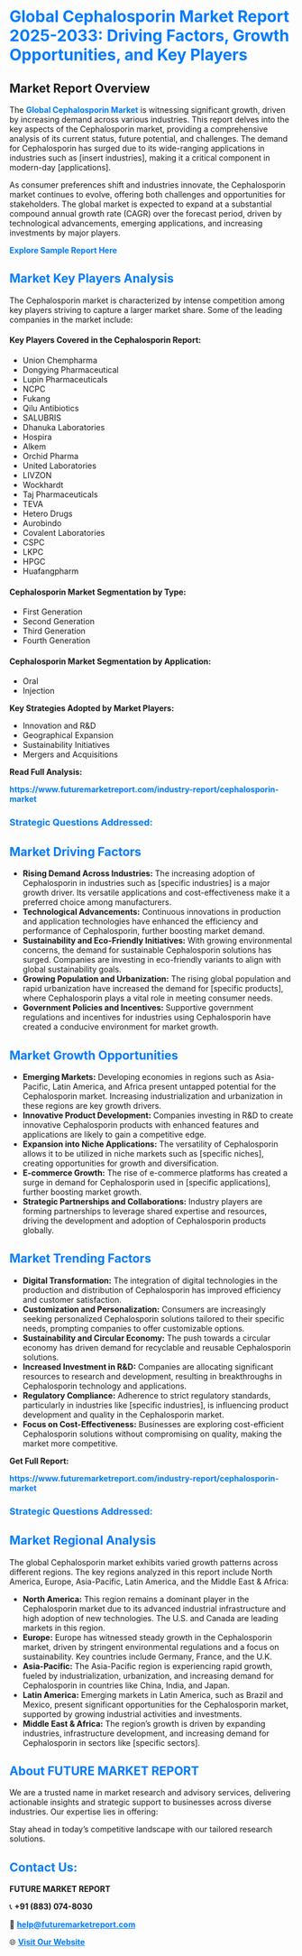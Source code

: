 <h1 style="color: #007BFF;">Global Cephalosporin Market Report 2025-2033: Driving Factors, Growth Opportunities, and Key Players</h1>

<section id="overview">
<h2>Market Report Overview</h2>
<p>The <a href="https://www.futuremarketreport.com/industry-report/cephalosporin-market" style="color: #007BFF; text-decoration: none;"><strong>Global Cephalosporin Market</strong></a> is witnessing significant growth, driven by increasing demand across various industries. This report delves into the key aspects of the Cephalosporin market, providing a comprehensive analysis of its current status, future potential, and challenges. The demand for Cephalosporin has surged due to its wide-ranging applications in industries such as [insert industries], making it a critical component in modern-day [applications].</p>
<p>As consumer preferences shift and industries innovate, the Cephalosporin market continues to evolve, offering both challenges and opportunities for stakeholders. The global market is expected to expand at a substantial compound annual growth rate (CAGR) over the forecast period, driven by technological advancements, emerging applications, and increasing investments by major players.</p>
</section>

<section id="overview">
<p><a href="https://www.futuremarketreport.com/request-sample/reportId=80013" style="color: #007BFF; text-decoration: none;"><strong>Explore Sample Report Here</strong></a></p>
</section>

<section id="key-players">
<h2 style="color: #007BFF;">Market Key Players Analysis</h2>
<p>The Cephalosporin market is characterized by intense competition among key players striving to capture a larger market share. Some of the leading companies in the market include:</p>
<h4>Key Players Covered in the Cephalosporin Report:</h4>
<ul><li>Union Chempharma</li><li>Dongying Pharmaceutical</li><li>Lupin Pharmaceuticals</li><li>NCPC</li><li>Fukang</li><li>Qilu Antibiotics</li><li>SALUBRIS</li><li>Dhanuka Laboratories</li><li>Hospira</li><li>Alkem</li><li>Orchid Pharma</li><li>United Laboratories</li><li>LIVZON</li><li>Wockhardt</li><li>Taj Pharmaceuticals</li><li>TEVA</li><li>Hetero Drugs</li><li>Aurobindo</li><li>Covalent Laboratories</li><li>CSPC</li><li>LKPC</li><li>HPGC</li><li>Huafangpharm</li></ul>
<h4>Cephalosporin Market Segmentation by Type:</h4>
<ul><li>First Generation</li><li>Second Generation</li><li>Third Generation</li><li>Fourth Generation</li></ul>

<h4>Cephalosporin Market Segmentation by Application:</h4>
<ul><li>Oral</li><li>Injection</li></ul>
<p><strong>Key Strategies Adopted by Market Players:</strong></p>
<ul>
<li>Innovation and R&D</li>
<li>Geographical Expansion</li>
<li>Sustainability Initiatives</li>
<li>Mergers and Acquisitions</li>
</ul>
</section>

<section>
<p><strong>Read Full Analysis: </strong></p><a href="https://www.futuremarketreport.com/industry-report/cephalosporin-market" style="color: #007BFF; text-decoration: none;"><strong>https://www.futuremarketreport.com/industry-report/cephalosporin-market</strong></a>
<h3 style="color: #007BFF;">Strategic Questions Addressed:</h3>
</section>

<section id="driving-factors">
<h2 style="color: #007BFF;">Market Driving Factors</h2>
<ul>
<li><strong>Rising Demand Across Industries:</strong> The increasing adoption of Cephalosporin in industries such as [specific industries] is a major growth driver. Its versatile applications and cost-effectiveness make it a preferred choice among manufacturers.</li>
<li><strong>Technological Advancements:</strong> Continuous innovations in production and application technologies have enhanced the efficiency and performance of Cephalosporin, further boosting market demand.</li>
<li><strong>Sustainability and Eco-Friendly Initiatives:</strong> With growing environmental concerns, the demand for sustainable Cephalosporin solutions has surged. Companies are investing in eco-friendly variants to align with global sustainability goals.</li>
<li><strong>Growing Population and Urbanization:</strong> The rising global population and rapid urbanization have increased the demand for [specific products], where Cephalosporin plays a vital role in meeting consumer needs.</li>
<li><strong>Government Policies and Incentives:</strong> Supportive government regulations and incentives for industries using Cephalosporin have created a conducive environment for market growth.</li>
</ul>
</section>

<section id="growth-opportunities">
<h2 style="color: #007BFF;">Market Growth Opportunities</h2>
<ul>
<li><strong>Emerging Markets:</strong> Developing economies in regions such as Asia-Pacific, Latin America, and Africa present untapped potential for the Cephalosporin market. Increasing industrialization and urbanization in these regions are key growth drivers.</li>
<li><strong>Innovative Product Development:</strong> Companies investing in R&D to create innovative Cephalosporin products with enhanced features and applications are likely to gain a competitive edge.</li>
<li><strong>Expansion into Niche Applications:</strong> The versatility of Cephalosporin allows it to be utilized in niche markets such as [specific niches], creating opportunities for growth and diversification.</li>
<li><strong>E-commerce Growth:</strong> The rise of e-commerce platforms has created a surge in demand for Cephalosporin used in [specific applications], further boosting market growth.</li>
<li><strong>Strategic Partnerships and Collaborations:</strong> Industry players are forming partnerships to leverage shared expertise and resources, driving the development and adoption of Cephalosporin products globally.</li>
</ul>
</section>

<section id="trending-factors">
<h2 style="color: #007BFF;">Market Trending Factors</h2>
<ul>
<li><strong>Digital Transformation:</strong> The integration of digital technologies in the production and distribution of Cephalosporin has improved efficiency and customer satisfaction.</li>
<li><strong>Customization and Personalization:</strong> Consumers are increasingly seeking personalized Cephalosporin solutions tailored to their specific needs, prompting companies to offer customizable options.</li>
<li><strong>Sustainability and Circular Economy:</strong> The push towards a circular economy has driven demand for recyclable and reusable Cephalosporin solutions.</li>
<li><strong>Increased Investment in R&D:</strong> Companies are allocating significant resources to research and development, resulting in breakthroughs in Cephalosporin technology and applications.</li>
<li><strong>Regulatory Compliance:</strong> Adherence to strict regulatory standards, particularly in industries like [specific industries], is influencing product development and quality in the Cephalosporin market.</li>
<li><strong>Focus on Cost-Effectiveness:</strong> Businesses are exploring cost-efficient Cephalosporin solutions without compromising on quality, making the market more competitive.</li>
</ul>
</section>

<section>
<p><strong>Get Full Report: </strong></p><a href="https://www.futuremarketreport.com/industry-report/cephalosporin-market" style="color: #007BFF; text-decoration: none;"><strong>https://www.futuremarketreport.com/industry-report/cephalosporin-market</strong></a>
<h3 style="color: #007BFF;">Strategic Questions Addressed:</h3>
</section>


<section id="regional-analysis">
<h2 style="color: #007BFF;">Market Regional Analysis</h2>
<p>The global Cephalosporin market exhibits varied growth patterns across different regions. The key regions analyzed in this report include North America, Europe, Asia-Pacific, Latin America, and the Middle East & Africa:</p>
<ul>
<li><strong>North America:</strong> This region remains a dominant player in the Cephalosporin market due to its advanced industrial infrastructure and high adoption of new technologies. The U.S. and Canada are leading markets in this region.</li>
<li><strong>Europe:</strong> Europe has witnessed steady growth in the Cephalosporin market, driven by stringent environmental regulations and a focus on sustainability. Key countries include Germany, France, and the U.K.</li>
<li><strong>Asia-Pacific:</strong> The Asia-Pacific region is experiencing rapid growth, fueled by industrialization, urbanization, and increasing demand for Cephalosporin in countries like China, India, and Japan.</li>
<li><strong>Latin America:</strong> Emerging markets in Latin America, such as Brazil and Mexico, present significant opportunities for the Cephalosporin market, supported by growing industrial activities and investments.</li>
<li><strong>Middle East & Africa:</strong> The region’s growth is driven by expanding industries, infrastructure development, and increasing demand for Cephalosporin in sectors like [specific sectors].</li>
</ul>
</section>

<footer>
<h2 style="color: #007BFF;">About FUTURE MARKET REPORT</h2>
<p>We are a trusted name in market research and advisory services, delivering actionable insights and strategic support to businesses across diverse industries. Our expertise lies in offering:</p>

<p>Stay ahead in today’s competitive landscape with our tailored research solutions.</p>

<h2 style="color: #007BFF;">Contact Us:</h2>
<p><strong>FUTURE MARKET REPORT</strong></p>
<p>📞 <strong>+91 (883) 074-8030</strong></p>
<p>📧 <strong><a href="mailto:help@futuremarketreport.com" style="color: #007BFF;">help@futuremarketreport.com</a></strong></p>
<p>🌐 <strong><a href="https://www.futuremarketreport.com/" style="color: #007BFF;">Visit Our Website</a></strong></p>
</footer>